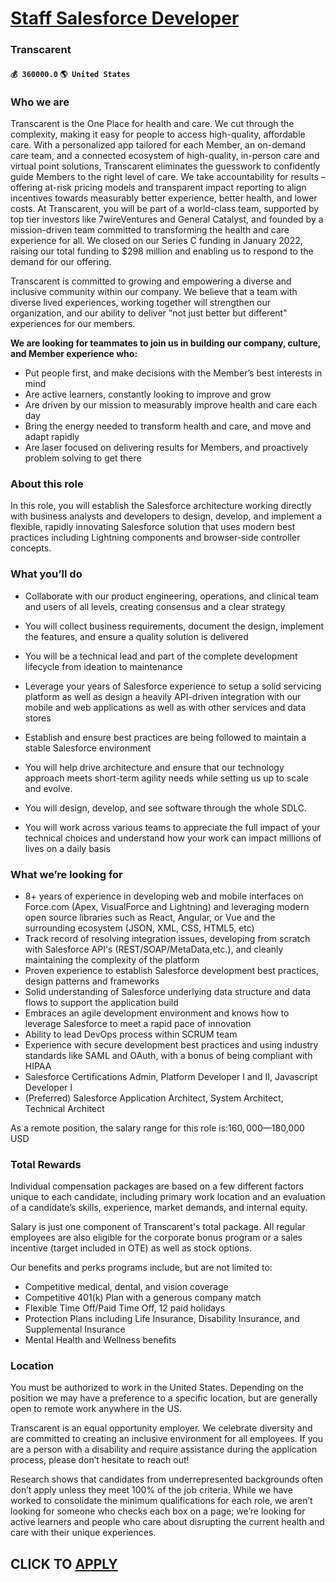 # [Staff Salesforce Developer](https://www.remotewlb.com/apply/staff-salesforce-developer-40945)  
### Transcarent  
#### `💰 360000.0` `🌎 United States`  

### Who we are

Transcarent is the One Place for health and care. We cut through the complexity, making it easy for people to access high-quality, affordable care. With a personalized app tailored for each Member, an on-demand care team, and a connected ecosystem of high-quality, in-person care and virtual point solutions, Transcarent eliminates the guesswork to confidently guide Members to the right level of care. We take accountability for results – offering at-risk pricing models and transparent impact reporting to align incentives towards measurably better experience, better health, and lower costs. At Transcarent, you will be part of a world-class team, supported by top tier investors like 7wireVentures and General Catalyst, and founded by a mission-driven team committed to transforming the health and care experience for all. We closed on our Series C funding in January 2022, raising our total funding to $298 million and enabling us to respond to the demand for our offering.

Transcarent is committed to growing and empowering a diverse and inclusive community within our company. We believe that a team with diverse lived experiences, working together will strengthen our organization, and our ability to deliver "not just better but different" experiences for our members.

**We are looking for teammates to join us in building our company, culture, and Member experience who:**

  * Put people first, and make decisions with the Member’s best interests in mind 
  * Are active learners, constantly looking to improve and grow 
  * Are driven by our mission to measurably improve health and care each day 
  * Bring the energy needed to transform health and care, and move and adapt rapidly 
  * Are laser focused on delivering results for Members, and proactively problem solving to get there 

### About this role

In this role, you will establish the Salesforce architecture working directly with business analysts and developers to design, develop, and implement a flexible, rapidly innovating Salesforce solution that uses modern best practices including Lightning components and browser-side controller concepts.

### What you’ll do

  * Collaborate with our product engineering, operations, and clinical team and users of all levels, creating consensus and a clear strategy 
  * You will collect business requirements, document the design, implement the features, and ensure a quality solution is delivered 
  * You will be a technical lead and part of the complete development lifecycle from ideation to maintenance 
  * Leverage your years of Salesforce experience to setup a solid servicing platform as well as design a heavily API-driven integration with our mobile and web applications as well as with other services and data stores 
  * Establish and ensure best practices are being followed to maintain a stable Salesforce environment 
  * You will help drive architecture and ensure that our technology   
approach meets short-term agility needs while setting us up to scale and evolve.

  * You will design, develop, and see software through the whole SDLC. 
  * You will work across various teams to appreciate the full impact of your   
technical choices and understand how your work can impact millions of lives on a daily basis

### What we’re looking for

  * 8+ years of experience in developing web and mobile interfaces on Force.com (Apex, VisualForce and Lightning) and leveraging modern open source libraries such as React, Angular, or Vue and the surrounding ecosystem (JSON, XML, CSS, HTML5, etc) 
  * Track record of resolving integration issues, developing from scratch with Salesforce API's (REST/SOAP/MetaData,etc.), and cleanly maintaining the complexity of the platform 
  * Proven experience to establish Salesforce development best practices, design patterns and frameworks 
  * Solid understanding of Salesforce underlying data structure and data flows to support the application build 
  * Embraces an agile development environment and knows how to leverage Salesforce to meet a rapid pace of innovation 
  * Ability to lead DevOps process within SCRUM team 
  * Experience with secure development best practices and using industry standards like SAML and OAuth, with a bonus of being compliant with HIPAA 
  * Salesforce Certifications Admin, Platform Developer I and II, Javascript Developer I 
  * (Preferred) Salesforce Application Architect, System Architect, Technical Architect 

As a remote position, the salary range for this role is:$160,000—$180,000 USD

### Total Rewards

Individual compensation packages are based on a few different factors unique to each candidate, including primary work location and an evaluation of a candidate’s skills, experience, market demands, and internal equity.

Salary is just one component of Transcarent's total package. All regular employees are also eligible for the corporate bonus program or a sales incentive (target included in OTE) as well as stock options.

Our benefits and perks programs include, but are not limited to:

  * Competitive medical, dental, and vision coverage 
  * Competitive 401(k) Plan with a generous company match 
  * Flexible Time Off/Paid Time Off, 12 paid holidays 
  * Protection Plans including Life Insurance, Disability Insurance, and Supplemental Insurance 
  * Mental Health and Wellness benefits 

### Location

You must be authorized to work in the United States. Depending on the position we may have a preference to a specific location, but are generally open to remote work anywhere in the US.

Transcarent is an equal opportunity employer. We celebrate diversity and are committed to creating an inclusive environment for all employees. If you are a person with a disability and require assistance during the application process, please don’t hesitate to reach out!

Research shows that candidates from underrepresented backgrounds often don’t apply unless they meet 100% of the job criteria. While we have worked to consolidate the minimum qualifications for each role, we aren’t looking for someone who checks each box on a page; we’re looking for active learners and people who care about disrupting the current health and care with their unique experiences.

  
## CLICK TO [APPLY](https://www.remotewlb.com/apply/staff-salesforce-developer-40945)

